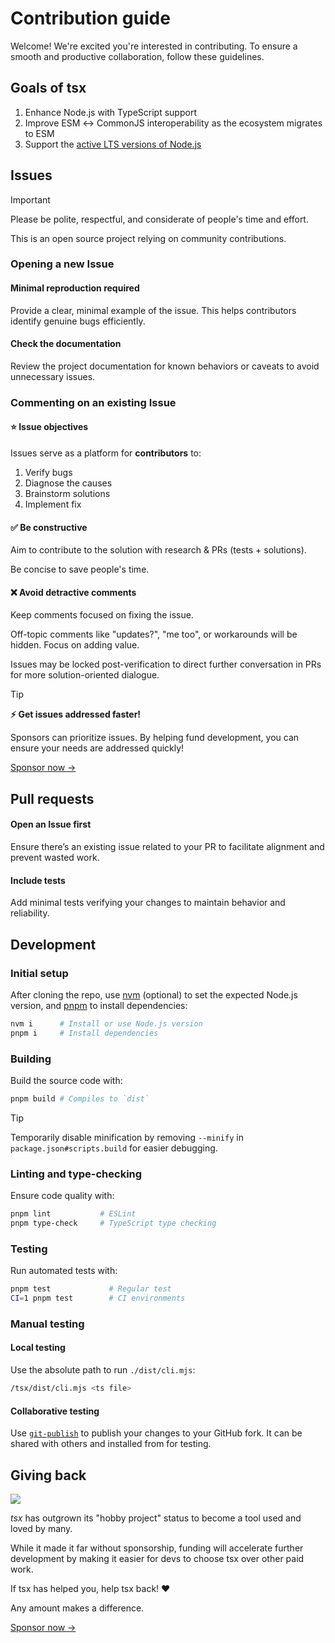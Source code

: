 # Contribution guide

Welcome! We're excited you're interested in contributing. To ensure a smooth and productive collaboration, follow these guidelines.

## Goals of tsx

1. Enhance Node.js with TypeScript support
2. Improve ESM ↔ CommonJS interoperability as the ecosystem migrates to ESM
3. Support the [active LTS versions of Node.js](https://endoflife.date/nodejs)

## Issues

> [!IMPORTANT]
> Please be polite, respectful, and considerate of people's time and effort.
>
> This is an open source project relying on community contributions.

### Opening a new Issue

#### Minimal reproduction required

Provide a clear, minimal example of the issue. This helps contributors identify genuine bugs efficiently.

#### Check the documentation

Review the project documentation for known behaviors or caveats to avoid unnecessary issues.

### Commenting on an existing Issue

#### ⭐️ Issue objectives

Issues serve as a platform for **contributors** to:
1. Verify bugs
2. Diagnose the causes
3. Brainstorm solutions
4. Implement fix

#### ✅ Be constructive

Aim to contribute to the solution with research & PRs (tests + solutions).

Be concise to save people's time.

#### ❌ Avoid detractive comments

Keep comments focused on fixing the issue.

Off-topic comments like "updates?", "me too", or workarounds will be hidden. Focus on adding value.

Issues may be locked post-verification to direct further conversation in PRs for more solution-oriented dialogue.

> [!TIP]
> **⚡️ Get issues addressed faster!**
>
> Sponsors can prioritize issues. By helping fund development, you can ensure your needs are addressed quickly!
>
> [Sponsor now →](https://github.com/sponsors/privatenumber)

## Pull requests


#### Open an Issue first

Ensure there’s an existing issue related to your PR to facilitate alignment and prevent wasted work.

#### Include tests

Add minimal tests verifying your changes to maintain behavior and reliability.

## Development

### Initial setup

After cloning the repo, use [nvm](https://nvm.sh) (optional) to set the expected Node.js version, and [pnpm](https://pnpm.io) to install dependencies:

```bash
nvm i      # Install or use Node.js version
pnpm i     # Install dependencies
```

### Building

Build the source code with:

```bash
pnpm build # Compiles to `dist`
```

> [!TIP]
> Temporarily disable minification by removing `--minify` in `package.json#scripts.build` for easier debugging.


### Linting and type-checking

Ensure code quality with:

```bash
pnpm lint           # ESLint
pnpm type-check     # TypeScript type checking
```

### Testing

Run automated tests with:

```bash
pnpm test             # Regular test
CI=1 pnpm test        # CI environments
```

### Manual testing

#### Local testing

Use the absolute path to run `./dist/cli.mjs`:

```sh
/tsx/dist/cli.mjs <ts file>
```

#### Collaborative testing

Use [`git-publish`](https://github.com/privatenumber/git-publish) to publish your changes to your GitHub fork. It can be shared with others and installed from for testing.


## Giving back

<img align="center" src="https://badgen.net/npm/dm/tsx">

_tsx_ has outgrown its "hobby project" status to become a tool used and loved by many.

While it made it far without sponsorship, funding will accelerate further development by making it easier for devs to choose tsx over other paid work.

If tsx has helped you, help tsx back! ❤️

Any amount makes a difference.

[Sponsor now →](https://github.com/sponsors/privatenumber)
